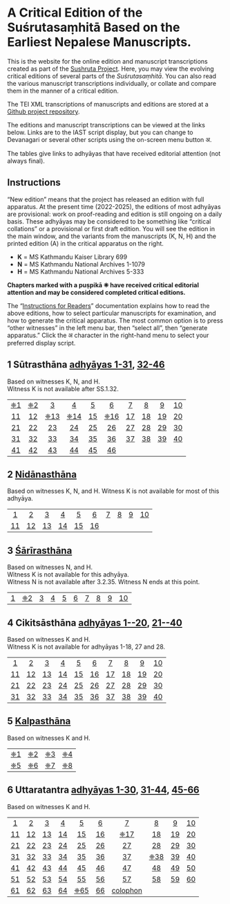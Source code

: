 # A Critical Edition of the Suśrutasaṃhitā Based on the Earliest Nepalese Manuscripts.  

This is the website for the online edition and manuscript transcriptions created as part of the [Sushruta Project](http://sushrutaproject.org).  Here, you may view the evolving critical editions of several parts of the *Suśrutasaṃhitā*.  You can also read the various manuscript transcriptions individually, or collate and compare them in the manner of a critical edition. 

The TEI XML transcriptions of manuscripts and editions are stored at a [Github project repository](https://github.com/wujastyk/sushrutaproject).

The editions and manuscript transcriptions can be viewed at the links below.  Links are to the IAST script display, but  you can change to Devanagari or several other scripts using the on-screen menu button अ.

The tables give links to adhyāyas that have received editorial attention (not always final).

## Instructions

“New edition” means that the project has released an edition with full apparatus.  At the present time (2022-2025), the editions of most adhyāyas are provisional: work on proof-reading and edition is still ongoing on a daily basis.  These adhyāyas may be considered to be something like “critical collations” or a  provisional or first draft edition.  You will see the edition in the main window, and the variants from the manuscripts (K, N, H) and the printed edition (A) in the critical apparatus on the right. 

* **K** = MS Kathmandu Kaiser Library 699
* **N** = MS Kathmandu National Archives 1-1079
* **H** = MS Kathmandu National Archives 5-333

**Chapters marked with a puṣpikā ❈ have received critical editorial attention and may be considered  completed critical editions.**  

The “[Instructions for Readers](https://saktumiva.org/wiki/users)” documentation explains how to read the above editions, how to select particular manuscripts for examination, and how to generate the critical apparatus.  The most common option is to press “other witnesses” in the left menu bar, then “select all”, then “generate apparatus.”  Click the अ character in the right-hand menu to select your preferred display script.

## 1 Sūtrasthāna [adhyāyas 1-31](https://saktumiva.org/wiki/wujastyk/susrutasamhita/01-su.su-1-31/provisional-edition_sutrasthana-1-31), [32-46](https://saktumiva.org/wiki/wujastyk/susrutasamhita/01-su.su-32-end/provisional-edition_sutrasthana-32-end) 

Based on witnesses K, N, and H.  
Witness K is not available after SS.1.32.

|                                                              |                                                              |                                                              |                                                              |                                                              |                                                              |                                                              |                                                              |                                                              |                                                              |
| :----------------------------------------------------------: | :----------------------------------------------------------: | :----------------------------------------------------------: | :----------------------------------------------------------: | :----------------------------------------------------------: | :----------------------------------------------------------: | :----------------------------------------------------------: | :----------------------------------------------------------: | :----------------------------------------------------------: | :----------------------------------------------------------: |
| [❈1](https://saktumiva.org/wiki/wujastyk/susrutasamhita/01-su.su-1-31/provisional-edition_sutrasthana-1-31?&upama_scroll=SS.1.2.1) | [❈2](https://saktumiva.org/wiki/wujastyk/susrutasamhita/01-su.su-1-31/provisional-edition_sutrasthana-1-31?&upama_scroll=SS.1.2.1) | [3](https://saktumiva.org/wiki/wujastyk/susrutasamhita/01-su.su-1-31/provisional-edition_sutrasthana-1-31?&upama_scroll=SS.1.3.1) | [4](https://saktumiva.org/wiki/wujastyk/susrutasamhita/01-su.su-1-31/provisional-edition_sutrasthana-1-31?&upama_scroll=SS.1.4.1) | [5](https://saktumiva.org/wiki/wujastyk/susrutasamhita/01-su.su-1-31/provisional-edition_sutrasthana-1-31?&upama_scroll=SS.1.5.1) | [6](https://saktumiva.org/wiki/wujastyk/susrutasamhita/01-su.su-1-31/provisional-edition_sutrasthana-1-31?&upama_scroll=SS.1.6.1) | [7](https://saktumiva.org/wiki/wujastyk/susrutasamhita/01-su.su-1-31/provisional-edition_sutrasthana-1-31?&upama_scroll=SS.1.7.1) | [8](https://saktumiva.org/wiki/wujastyk/susrutasamhita/01-su.su-1-31/provisional-edition_sutrasthana-1-31?&upama_scroll=SS.1.8.1) | [9](https://saktumiva.org/wiki/wujastyk/susrutasamhita/01-su.su-1-31/provisional-edition_sutrasthana-1-31?&upama_scroll=SS.1.9.1) | [10](https://saktumiva.org/wiki/wujastyk/susrutasamhita/01-su.su-1-31/provisional-edition_sutrasthana-1-31?&upama_scroll=SS.1.10.1) |
| [11](https://saktumiva.org/wiki/wujastyk/susrutasamhita/01-su.su-1-31/provisional-edition_sutrasthana-1-31?&upama_scroll=SS.1.11.1) | [12](https://saktumiva.org/wiki/wujastyk/susrutasamhita/01-su.su-1-31/provisional-edition_sutrasthana-1-31?&upama_scroll=SS.1.12.1) | [❈13](https://saktumiva.org/wiki/wujastyk/susrutasamhita/01-su.su-1-31/provisional-edition_sutrasthana-1-31?&upama_scroll=SS.1.13.1) | [❈14](https://saktumiva.org/wiki/wujastyk/susrutasamhita/01-su.su-1-31/provisional-edition_sutrasthana-1-31?&upama_scroll=SS.1.14.1) | [15](https://saktumiva.org/wiki/wujastyk/susrutasamhita/01-su.su-1-31/provisional-edition_sutrasthana-1-31?&upama_scroll=SS.1.15.1) | [❈16](https://saktumiva.org/wiki/wujastyk/susrutasamhita/01-su.su-1-31/provisional-edition_sutrasthana-1-31?&upama_scroll=SS.1.16.1) | [17](https://saktumiva.org/wiki/wujastyk/susrutasamhita/01-su.su-1-31/provisional-edition_sutrasthana-1-31?&upama_scroll=SS.1.17.1) | [18](https://saktumiva.org/wiki/wujastyk/susrutasamhita/01-su.su-1-31/provisional-edition_sutrasthana-1-31?&upama_scroll=SS.1.18.1) | [19](https://saktumiva.org/wiki/wujastyk/susrutasamhita/01-su.su-1-31/provisional-edition_sutrasthana-1-31?&upama_scroll=SS.1.19.1) | [20](https://saktumiva.org/wiki/wujastyk/susrutasamhita/01-su.su-1-31/provisional-edition_sutrasthana-1-31?&upama_scroll=SS.1.20.1) |
| [21](https://saktumiva.org/wiki/wujastyk/susrutasamhita/01-su.su-1-31/provisional-edition_sutrasthana-1-31?&upama_scroll=SS.1.21.1) | [22](https://saktumiva.org/wiki/wujastyk/susrutasamhita/01-su.su-1-31/provisional-edition_sutrasthana-1-31?&upama_scroll=SS.1.22.1) | [23](https://saktumiva.org/wiki/wujastyk/susrutasamhita/01-su.su-1-31/provisional-edition_sutrasthana-1-31?&upama_scroll=SS.1.23.1) | [24](https://saktumiva.org/wiki/wujastyk/susrutasamhita/01-su.su-1-31/provisional-edition_sutrasthana-1-31?&upama_scroll=SS.1.24.1) | [25](https://saktumiva.org/wiki/wujastyk/susrutasamhita/01-su.su-1-31/provisional-edition_sutrasthana-1-31?&upama_scroll=SS.1.25.1) | [26](https://saktumiva.org/wiki/wujastyk/susrutasamhita/01-su.su-1-31/provisional-edition_sutrasthana-1-31?&upama_scroll=SS.1.26.1) | [27](https://saktumiva.org/wiki/wujastyk/susrutasamhita/01-su.su-1-31/provisional-edition_sutrasthana-1-31?&upama_scroll=SS.1.27.1) | [28](https://saktumiva.org/wiki/wujastyk/susrutasamhita/01-su.su-1-31/provisional-edition_sutrasthana-1-31?&upama_scroll=SS.1.28.1) | [29](https://saktumiva.org/wiki/wujastyk/susrutasamhita/01-su.su-1-31/provisional-edition_sutrasthana-1-31?&upama_scroll=SS.1.29.1) | [30](https://saktumiva.org/wiki/wujastyk/susrutasamhita/01-su.su-1-31/provisional-edition_sutrasthana-1-31?&upama_scroll=SS.1.30.1) |
| [31](https://saktumiva.org/wiki/wujastyk/susrutasamhita/01-su.su-1-31/provisional-edition_sutrasthana-1-31?&upama_scroll=SS.1.31.1) | [32](https://saktumiva.org/wiki/wujastyk/susrutasamhita/01-su.su-32-end/provisional-edition_sutrasthana-32-end?&upama_scroll=SS.1.32.1) | [33](https://saktumiva.org/wiki/wujastyk/susrutasamhita/01-su.su-32-end/provisional-edition_sutrasthana-32-end?&upama_scroll=SS.1.33.1) | [34](https://saktumiva.org/wiki/wujastyk/susrutasamhita/01-su.su-32-end/provisional-edition_sutrasthana-32-end?&upama_scroll=SS.1.34.1) | [35](https://saktumiva.org/wiki/wujastyk/susrutasamhita/01-su.su-32-end/provisional-edition_sutrasthana-32-end?&upama_scroll=SS.1.35.1) | [36](https://saktumiva.org/wiki/wujastyk/susrutasamhita/01-su.su-32-end/provisional-edition_sutrasthana-32-end?&upama_scroll=SS.1.36.1) | [37](https://saktumiva.org/wiki/wujastyk/susrutasamhita/01-su.su-32-end/provisional-edition_sutrasthana-32-end?&upama_scroll=SS.1.37.1) | [38](https://saktumiva.org/wiki/wujastyk/susrutasamhita/01-su.su-32-end/provisional-edition_sutrasthana-32-end?&upama_scroll=SS.1.38.1) | [39](https://saktumiva.org/wiki/wujastyk/susrutasamhita/01-su.su-32-end/provisional-edition_sutrasthana-32-end?&upama_scroll=SS.1.39.1) | [40](https://saktumiva.org/wiki/wujastyk/susrutasamhita/01-su.su-32-end/provisional-edition_sutrasthana-32-end?&upama_scroll=SS.1.40.1) |
| [41](https://saktumiva.org/wiki/wujastyk/susrutasamhita/01-su.su-32-end/provisional-edition_sutrasthana-32-end?&upama_scroll=SS.1.41.1) | [42](https://saktumiva.org/wiki/wujastyk/susrutasamhita/01-su.su-32-end/provisional-edition_sutrasthana-32-end?&upama_scroll=SS.1.42.1) | [43](https://saktumiva.org/wiki/wujastyk/susrutasamhita/01-su.su-32-end/provisional-edition_sutrasthana-32-end?&upama_scroll=SS.1.43.1) | [44](https://saktumiva.org/wiki/wujastyk/susrutasamhita/01-su.su-32-end/provisional-edition_sutrasthana-32-end?&upama_scroll=SS.1.44.1) | [45](https://saktumiva.org/wiki/wujastyk/susrutasamhita/01-su.su-32-end/provisional-edition_sutrasthana-32-end?&upama_scroll=SS.1.45.1) | [46](https://saktumiva.org/wiki/wujastyk/susrutasamhita/01-su.su-32-end/provisional-edition_sutrasthana-32-end?&upama_scroll=SS.1.46.1) |                                                              |                                                              |                                                              |                                                              |



## 2 [Nidānasthāna](https://saktumiva.org/wiki/wujastyk/susrutasamhita/02-su.ni/provisional-edition_nidanasthana) 

Based on witnesses K, N, and H. 
Witness K is not available for most of this adhyāya. 

|                                                              |                                                              |                                                              |                                                              |                                                              |                                                              |                                                              |                                                              |                                                              |                                                              |
| :----------------------------------------------------------: | :----------------------------------------------------------: | :----------------------------------------------------------: | :----------------------------------------------------------: | :----------------------------------------------------------: | :----------------------------------------------------------: | :----------------------------------------------------------: | :----------------------------------------------------------: | :----------------------------------------------------------: | :----------------------------------------------------------: |
| [1](https://saktumiva.org/wiki/wujastyk/susrutasamhita/02-su.ni/provisional-edition_nidanasthana?&upama_scroll=SS.2.1.1) | [2](https://saktumiva.org/wiki/wujastyk/susrutasamhita/02-su.ni/provisional-edition_nidanasthana?&upama_scroll=SS.2.2.1) | [3](https://saktumiva.org/wiki/wujastyk/susrutasamhita/02-su.ni/provisional-edition_nidanasthana?&upama_scroll=SS.2.3.1) | [4](https://saktumiva.org/wiki/wujastyk/susrutasamhita/02-su.ni/provisional-edition_nidanasthana?&upama_scroll=SS.2.4.1) | [5](https://saktumiva.org/wiki/wujastyk/susrutasamhita/02-su.ni/provisional-edition_nidanasthana?&upama_scroll=SS.2.5.1) | [6](https://saktumiva.org/wiki/wujastyk/susrutasamhita/02-su.ni/provisional-edition_nidanasthana?&upama_scroll=SS.2.6.1) | [7](https://saktumiva.org/wiki/wujastyk/susrutasamhita/02-su.ni/provisional-edition_nidanasthana?&upama_scroll=SS.2.7.1) | [8](https://saktumiva.org/wiki/wujastyk/susrutasamhita/02-su.ni/provisional-edition_nidanasthana?&upama_scroll=SS.2.8.1) | [9](https://saktumiva.org/wiki/wujastyk/susrutasamhita/02-su.ni/provisional-edition_nidanasthana?&upama_scroll=SS.2.9.1) | [10](https://saktumiva.org/wiki/wujastyk/susrutasamhita/02-su.ni/provisional-edition_nidanasthana?&upama_scroll=SS.2.10.1) |
| [11](https://saktumiva.org/wiki/wujastyk/susrutasamhita/02-su.ni/provisional-edition_nidanasthana?&upama_scroll=SS.2.11.1) | [12](https://saktumiva.org/wiki/wujastyk/susrutasamhita/02-su.ni/provisional-edition_nidanasthana?&upama_scroll=SS.2.12.1) | [13](https://saktumiva.org/wiki/wujastyk/susrutasamhita/02-su.ni/provisional-edition_nidanasthana?&upama_scroll=SS.2.13.1) | [14](https://saktumiva.org/wiki/wujastyk/susrutasamhita/02-su.ni/provisional-edition_nidanasthana?&upama_scroll=SS.2.14.1) | [15](https://saktumiva.org/wiki/wujastyk/susrutasamhita/02-su.ni/provisional-edition_nidanasthana?&upama_scroll=SS.2.15.1) | [16](https://saktumiva.org/wiki/wujastyk/susrutasamhita/02-su.ni/provisional-edition_nidanasthana?&upama_scroll=SS.2.16.1) |                                                              |                                                              |                                                              |                                                              |



## 3 [Śārīrasthāna](https://saktumiva.org/wiki/wujastyk/susrutasamhita/03-su.sa/provisional-edition_sarirasthana) 

Based on witnesses N, and H.  
Witness K is not available for this adhyāya.  
Witness N is not available after 3.2.35.  Witness N ends at this point.

|                                                              |                                                              |                                                              |                                                              |                                                              |                                                              |                                                              |                                                              |                                                              |                                                              |
| ------------------------------------------------------------ | ------------------------------------------------------------ | ------------------------------------------------------------ | ------------------------------------------------------------ | ------------------------------------------------------------ | ------------------------------------------------------------ | ------------------------------------------------------------ | ------------------------------------------------------------ | ------------------------------------------------------------ | ------------------------------------------------------------ |
| [1](https://saktumiva.org/wiki/wujastyk/susrutasamhita/03-su.sa/provisional-edition_sarirasthana?&upama_scroll=SS.3.1.1) | [❈2](https://saktumiva.org/wiki/wujastyk/susrutasamhita/03-su.sa/provisional-edition_sarirasthana?&upama_scroll=SS.3.2.1) | [3](https://saktumiva.org/wiki/wujastyk/susrutasamhita/03-su.sa/provisional-edition_sarirasthana?&upama_scroll=SS.3.3.1) | [4](https://saktumiva.org/wiki/wujastyk/susrutasamhita/03-su.sa/provisional-edition_sarirasthana?&upama_scroll=SS.3.4.1) | [5](https://saktumiva.org/wiki/wujastyk/susrutasamhita/03-su.sa/provisional-edition_sarirasthana?&upama_scroll=SS.3.5.1) | [6](https://saktumiva.org/wiki/wujastyk/susrutasamhita/03-su.sa/provisional-edition_sarirasthana?&upama_scroll=SS.3.6.1) | [7](https://saktumiva.org/wiki/wujastyk/susrutasamhita/03-su.sa/provisional-edition_sarirasthana?&upama_scroll=SS.3.7.1) | [8](https://saktumiva.org/wiki/wujastyk/susrutasamhita/03-su.sa/provisional-edition_sarirasthana?&upama_scroll=SS.3.8.1) | [9](https://saktumiva.org/wiki/wujastyk/susrutasamhita/03-su.sa/provisional-edition_sarirasthana?&upama_scroll=SS.3.9.1) | [10](https://saktumiva.org/wiki/wujastyk/susrutasamhita/03-su.sa/provisional-edition_sarirasthana?&upama_scroll=SS.3.10.1) |



## 4 Cikitsāsthāna [adhyāyas 1--20](https://saktumiva.org/wiki/wujastyk/susrutasamhita/04-su.ci-1-20/provisional-edition_cikitsasthana_01-20), [21--40](https://saktumiva.org/wiki/wujastyk/susrutasamhita/04-su.ci-21-40/provisional-edition_cikitsasthana_21-40)  

Based on witnesses K and H.  
Witness K is not available for adhyāyas 1-18, 27 and 28.

|                                                              |                                                              |                                                              |                                                              |                                                              |                                                              |                                                              |                                                              |                                                              |                                                              |
| :----------------------------------------------------------: | :----------------------------------------------------------: | :----------------------------------------------------------: | :----------------------------------------------------------: | :----------------------------------------------------------: | :----------------------------------------------------------: | :----------------------------------------------------------: | :----------------------------------------------------------: | :----------------------------------------------------------: | :----------------------------------------------------------: |
| [1](https://saktumiva.org/wiki/wujastyk/susrutasamhita/04-su.ci-1-20/provisional-edition_cikitsasthana_01-20?&upama_scroll=SS.4.1.1) | [2](https://saktumiva.org/wiki/wujastyk/susrutasamhita/04-su.ci-1-20/provisional-edition_cikitsasthana_01-20?&upama_scroll=SS.4.2.1) | [3](https://saktumiva.org/wiki/wujastyk/susrutasamhita/04-su.ci-1-20/provisional-edition_cikitsasthana_01-20?&upama_scroll=SS.4.3.1) | [4](https://saktumiva.org/wiki/wujastyk/susrutasamhita/04-su.ci-1-20/provisional-edition_cikitsasthana_01-20?&upama_scroll=SS.4.4.1) | [5](https://saktumiva.org/wiki/wujastyk/susrutasamhita/04-su.ci-1-20/provisional-edition_cikitsasthana_01-20?&upama_scroll=SS.4.5.1) | [6](https://saktumiva.org/wiki/wujastyk/susrutasamhita/04-su.ci-1-20/provisional-edition_cikitsasthana_01-20?&upama_scroll=SS.4.6.1) | [7](https://saktumiva.org/wiki/wujastyk/susrutasamhita/04-su.ci-1-20/provisional-edition_cikitsasthana_01-20?&upama_scroll=SS.4.7.1) | [8](https://saktumiva.org/wiki/wujastyk/susrutasamhita/04-su.ci-1-20/provisional-edition_cikitsasthana_01-20?&upama_scroll=SS.4.8.1) | [9](https://saktumiva.org/wiki/wujastyk/susrutasamhita/04-su.ci-1-20/provisional-edition_cikitsasthana_01-20?&upama_scroll=SS.4.9.1) | [10](https://saktumiva.org/wiki/wujastyk/susrutasamhita/04-su.ci-1-20/provisional-edition_cikitsasthana_01-20?&upama_scroll=SS.4.10.1) |
| [11](https://saktumiva.org/wiki/wujastyk/susrutasamhita/04-su.ci-1-20/provisional-edition_cikitsasthana_01-20?&upama_scroll=SS.4.11.1) | [12](https://saktumiva.org/wiki/wujastyk/susrutasamhita/04-su.ci-1-20/provisional-edition_cikitsasthana_01-20?&upama_scroll=SS.4.12.1) | [13](https://saktumiva.org/wiki/wujastyk/susrutasamhita/04-su.ci-1-20/provisional-edition_cikitsasthana_01-20?&upama_scroll=SS.4.13.1) | [14](https://saktumiva.org/wiki/wujastyk/susrutasamhita/04-su.ci-1-20/provisional-edition_cikitsasthana_01-20?&upama_scroll=SS.4.14.1) | [15](https://saktumiva.org/wiki/wujastyk/susrutasamhita/04-su.ci-1-20/provisional-edition_cikitsasthana_01-20?&upama_scroll=SS.4.15.1) | [16](https://saktumiva.org/wiki/wujastyk/susrutasamhita/04-su.ci-1-20/provisional-edition_cikitsasthana_01-20?&upama_scroll=SS.4.16.1) | [17](https://saktumiva.org/wiki/wujastyk/susrutasamhita/04-su.ci-1-20/provisional-edition_cikitsasthana_01-20?&upama_scroll=SS.4.17.1) | [18](https://saktumiva.org/wiki/wujastyk/susrutasamhita/04-su.ci-1-20/provisional-edition_cikitsasthana_01-20?&upama_scroll=SS.4.18.1) | [19](https://saktumiva.org/wiki/wujastyk/susrutasamhita/04-su.ci-1-20/provisional-edition_cikitsasthana_01-20?&upama_scroll=SS.4.19.1) | [20](https://saktumiva.org/wiki/wujastyk/susrutasamhita/04-su.ci-1-20/provisional-edition_cikitsasthana_01-20?&upama_scroll=SS.4.20.1) |
| [21](https://saktumiva.org/wiki/wujastyk/susrutasamhita/04-su.ci-21-40/provisional-edition_cikitsasthana_21-40?&upama_scroll=SS.4.21.1) | [22](https://saktumiva.org/wiki/wujastyk/susrutasamhita/04-su.ci-21-40/provisional-edition_cikitsasthana_21-40?&upama_scroll=SS.4.22.1) | [23](https://saktumiva.org/wiki/wujastyk/susrutasamhita/04-su.ci-21-40/provisional-edition_cikitsasthana_21-40?&upama_scroll=SS.4.23.1) | [24](https://saktumiva.org/wiki/wujastyk/susrutasamhita/04-su.ci-21-40/provisional-edition_cikitsasthana_21-40?&upama_scroll=SS.4.22.1) | [25](https://saktumiva.org/wiki/wujastyk/susrutasamhita/04-su.ci-21-40/provisional-edition_cikitsasthana_21-40?&upama_scroll=SS.4.25.1) | [26](https://saktumiva.org/wiki/wujastyk/susrutasamhita/04-su.ci-21-40/provisional-edition_cikitsasthana_21-40?&upama_scroll=SS.4.26.1) | [27](https://saktumiva.org/wiki/wujastyk/susrutasamhita/04-su.ci-21-40/provisional-edition_cikitsasthana_21-40?&upama_scroll=SS.4.27.1) | [28](https://saktumiva.org/wiki/wujastyk/susrutasamhita/04-su.ci-21-40/provisional-edition_cikitsasthana_21-40?&upama_scroll=SS.4.28.1) | [29](https://saktumiva.org/wiki/wujastyk/susrutasamhita/04-su.ci-21-40/provisional-edition_cikitsasthana_21-40?&upama_scroll=SS.4.29.1) | [30](https://saktumiva.org/wiki/wujastyk/susrutasamhita/04-su.ci-21-40/provisional-edition_cikitsasthana_21-40?&upama_scroll=SS.4.30.1) |
| [31](https://saktumiva.org/wiki/wujastyk/susrutasamhita/04-su.ci-21-40/provisional-edition_cikitsasthana_21-40?&upama_scroll=SS.4.31.1) | [32](https://saktumiva.org/wiki/wujastyk/susrutasamhita/04-su.ci-21-40/provisional-edition_cikitsasthana_21-40?&upama_scroll=SS.4.32.1) | [33](https://saktumiva.org/wiki/wujastyk/susrutasamhita/04-su.ci-21-40/provisional-edition_cikitsasthana_21-40?&upama_scroll=SS.4.33.1) | [34](https://saktumiva.org/wiki/wujastyk/susrutasamhita/04-su.ci-21-40/provisional-edition_cikitsasthana_21-40?&upama_scroll=SS.4.34.1) | [35](https://saktumiva.org/wiki/wujastyk/susrutasamhita/04-su.ci-21-40/provisional-edition_cikitsasthana_21-40?&upama_scroll=SS.4.35.1) | [36](https://saktumiva.org/wiki/wujastyk/susrutasamhita/04-su.ci-21-40/provisional-edition_cikitsasthana_21-40?&upama_scroll=SS.4.36.1) | [37](https://saktumiva.org/wiki/wujastyk/susrutasamhita/04-su.ci-21-40/provisional-edition_cikitsasthana_21-40?&upama_scroll=SS.4.37.1) | [38](https://saktumiva.org/wiki/wujastyk/susrutasamhita/04-su.ci-21-40/provisional-edition_cikitsasthana_21-40?&upama_scroll=SS.4.38.1) | [39](https://saktumiva.org/wiki/wujastyk/susrutasamhita/04-su.ci-21-40/provisional-edition_cikitsasthana_21-40?&upama_scroll=SS.4.39.1) | [40](https://saktumiva.org/wiki/wujastyk/susrutasamhita/04-su.ci-21-40/provisional-edition_cikitsasthana_21-40?&upama_scroll=SS.4.40.1) |



## 5 [Kalpasthāna](https://saktumiva.org/wiki/wujastyk/susrutasamhita/05-su.ka/provisional-edition_kalpasthana) 

Based on witnesses K and H.


|                                                              |                                                              |                                                              |                                                              |
| ------------------------------------------------------------ | ------------------------------------------------------------ | ------------------------------------------------------------ | ------------------------------------------------------------ |
| [❈1](https://saktumiva.org/wiki/wujastyk/susrutasamhita/05-su.ka/provisional-edition_kalpasthana?&upama_scroll=SS.5.1.1) | [❈2](https://saktumiva.org/wiki/wujastyk/susrutasamhita/05-su.ka/provisional-edition_kalpasthana?&upama_scroll=SS.5.2.1) | [❈3](https://saktumiva.org/wiki/wujastyk/susrutasamhita/05-su.ka/provisional-edition_kalpasthana?&upama_scroll=SS.5.3.1) | [❈4](https://saktumiva.org/wiki/wujastyk/susrutasamhita/05-su.ka/provisional-edition_kalpasthana?&upama_scroll=SS.5.4.1) |
| [❈5](https://saktumiva.org/wiki/wujastyk/susrutasamhita/05-su.ka/provisional-edition_kalpasthana?&upama_scroll=SS.5.5.1) | [❈6](https://saktumiva.org/wiki/wujastyk/susrutasamhita/05-su.ka/provisional-edition_kalpasthana?&upama_scroll=SS.5.7.1) | [❈7](https://saktumiva.org/wiki/wujastyk/susrutasamhita/05-su.ka/provisional-edition_kalpasthana?&upama_scroll=SS.5.6.1) | [❈8](https://saktumiva.org/wiki/wujastyk/susrutasamhita/05-su.ka/provisional-edition_kalpasthana?&upama_scroll=SS.5.8.1) |



## 6 Uttaratantra  [adhyāyas 1-30](https://saktumiva.org/wiki/wujastyk/susrutasamhita/06-su.ut-01-30/provisional-edition_uttaratantra-1-30), [31-44](https://saktumiva.org/wiki/wujastyk/susrutasamhita/06-su.ut-31-44/provisional-edition_uttaratantra-31-44), [45-66](https://saktumiva.org/wiki/wujastyk/susrutasamhita/06-su.ut-45-66/provisional-edition_uttaratantra-45-66)

Based on witnesses K and H. 

|                                                              |                                                              |                                                              |                                                              |                                                              |                                                              |                                                              |                                                              |                                                              |                                                              |
| :----------------------------------------------------------: | :----------------------------------------------------------: | :----------------------------------------------------------: | :----------------------------------------------------------: | :----------------------------------------------------------: | :----------------------------------------------------------: | :----------------------------------------------------------: | :----------------------------------------------------------: | :----------------------------------------------------------: | :----------------------------------------------------------: |
| [1](https://saktumiva.org/wiki/wujastyk/susrutasamhita/06-su.ut-01-30/provisional-edition_uttaratantra-1-30?upama_scroll=SS.6.1.1) | [2](https://saktumiva.org/wiki/wujastyk/susrutasamhita/06-su.ut-01-30/provisional-edition_uttaratantra-1-30?upama_scroll=SS.6.2.1) | [3](https://saktumiva.org/wiki/wujastyk/susrutasamhita/06-su.ut-01-30/provisional-edition_uttaratantra-1-30?upama_scroll=SS.6.3.1) | [4](https://saktumiva.org/wiki/wujastyk/susrutasamhita/06-su.ut-01-30/provisional-edition_uttaratantra-1-30?upama_scroll=SS.6.4.1) | [5](https://saktumiva.org/wiki/wujastyk/susrutasamhita/06-su.ut-01-30/provisional-edition_uttaratantra-1-30?upama_scroll=SS.6.5.1) | [6](https://saktumiva.org/wiki/wujastyk/susrutasamhita/06-su.ut-01-30/provisional-edition_uttaratantra-1-30?upama_scroll=SS.6.6.1) | [7](https://saktumiva.org/wiki/wujastyk/susrutasamhita/06-su.ut-01-30/provisional-edition_uttaratantra-1-30?upama_scroll=SS.6.7.1) | [8](https://saktumiva.org/wiki/wujastyk/susrutasamhita/06-su.ut-01-30/provisional-edition_uttaratantra-1-30?upama_scroll=SS.6.8.1) | [9](https://saktumiva.org/wiki/wujastyk/susrutasamhita/06-su.ut-01-30/provisional-edition_uttaratantra-1-30?upama_scroll=SS.6.9.1) | [10](https://saktumiva.org/wiki/wujastyk/susrutasamhita/06-su.ut-01-30/provisional-edition_uttaratantra-1-30?upama_scroll=SS.6.10.1) |
| [11](https://saktumiva.org/wiki/wujastyk/susrutasamhita/06-su.ut-01-30/provisional-edition_uttaratantra-1-30?upama_scroll=SS.6.11.1) | [12](https://saktumiva.org/wiki/wujastyk/susrutasamhita/06-su.ut-01-30/provisional-edition_uttaratantra-1-30?upama_scroll=SS.6.12.1) | [13](https://saktumiva.org/wiki/wujastyk/susrutasamhita/06-su.ut-01-30/provisional-edition_uttaratantra-1-30?upama_scroll=SS.6.13.1) | [14](https://saktumiva.org/wiki/wujastyk/susrutasamhita/06-su.ut-01-30/provisional-edition_uttaratantra-1-30?upama_scroll=SS.6.14.1) | [15](https://saktumiva.org/wiki/wujastyk/susrutasamhita/06-su.ut-01-30/provisional-edition_uttaratantra-1-30?upama_scroll=SS.6.15.1) | [16](https://saktumiva.org/wiki/wujastyk/susrutasamhita/06-su.ut-01-30/provisional-edition_uttaratantra-1-30?upama_scroll=SS.6.16.1) | [❈17](https://saktumiva.org/wiki/wujastyk/susrutasamhita/06-su.ut-01-30/provisional-edition_uttaratantra-1-30?upama_scroll=SS.6.17.1) | [18](https://saktumiva.org/wiki/wujastyk/susrutasamhita/06-su.ut-01-30/provisional-edition_uttaratantra-1-30?upama_scroll=SS.6.18.1) | [19](https://saktumiva.org/wiki/wujastyk/susrutasamhita/06-su.ut-01-30/provisional-edition_uttaratantra-1-30?upama_scroll=SS.6.19.1) | [20](https://saktumiva.org/wiki/wujastyk/susrutasamhita/06-su.ut-01-30/provisional-edition_uttaratantra-1-30?upama_scroll=SS.6.20.1) |
| [21](https://saktumiva.org/wiki/wujastyk/susrutasamhita/06-su.ut-01-30/provisional-edition_uttaratantra-1-30?upama_scroll=SS.6.21.1) | [22](https://saktumiva.org/wiki/wujastyk/susrutasamhita/06-su.ut-01-30/provisional-edition_uttaratantra-1-30?upama_scroll=SS.6.22.1) | [23](https://saktumiva.org/wiki/wujastyk/susrutasamhita/06-su.ut-01-30/provisional-edition_uttaratantra-1-30?upama_scroll=SS.6.23.1) | [24](https://saktumiva.org/wiki/wujastyk/susrutasamhita/06-su.ut-01-30/provisional-edition_uttaratantra-1-30?upama_scroll=SS.6.24.1) | [25](https://saktumiva.org/wiki/wujastyk/susrutasamhita/06-su.ut-01-30/provisional-edition_uttaratantra-1-30?upama_scroll=SS.6.25.1) | [26](https://saktumiva.org/wiki/wujastyk/susrutasamhita/06-su.ut-01-30/provisional-edition_uttaratantra-1-30?upama_scroll=SS.6.26.1) | [27](https://saktumiva.org/wiki/wujastyk/susrutasamhita/06-su.ut-01-30/provisional-edition_uttaratantra-1-30?upama_scroll=SS.6.27.1) | [28](https://saktumiva.org/wiki/wujastyk/susrutasamhita/06-su.ut-01-30/provisional-edition_uttaratantra-1-30?upama_scroll=SS.6.28.1) | [29](https://saktumiva.org/wiki/wujastyk/susrutasamhita/06-su.ut-01-30/provisional-edition_uttaratantra-1-30?upama_scroll=SS.6.29.1) | [30](https://saktumiva.org/wiki/wujastyk/susrutasamhita/06-su.ut-01-30/provisional-edition_uttaratantra-1-30?upama_scroll=SS.6.30.1)  |
| [31](https://saktumiva.org/wiki/wujastyk/susrutasamhita/06-su.ut-31-44/provisional-edition_uttaratantra-31-44?&upama_scroll=SS.6.31.1) | [32](https://saktumiva.org/wiki/wujastyk/susrutasamhita/06-su.ut-31-44/provisional-edition_uttaratantra-31-44?&upama_scroll=SS.6.32.1) | [33](https://saktumiva.org/wiki/wujastyk/susrutasamhita/06-su.ut-31-44/provisional-edition_uttaratantra-31-44?&upama_scroll=SS.6.33.1) | [34](https://saktumiva.org/wiki/wujastyk/susrutasamhita/06-su.ut-31-44/provisional-edition_uttaratantra-31-44?&upama_scroll=SS.6.34.1) | [35](https://saktumiva.org/wiki/wujastyk/susrutasamhita/06-su.ut-31-44/provisional-edition_uttaratantra-31-44?&upama_scroll=SS.6.35.1) | [36](https://saktumiva.org/wiki/wujastyk/susrutasamhita/06-su.ut-31-44/provisional-edition_uttaratantra-31-44?&upama_scroll=SS.6.36.1) | [37](https://saktumiva.org/wiki/wujastyk/susrutasamhita/06-su.ut-31-44/provisional-edition_uttaratantra-31-44?&upama_scroll=SS.6.37.1) | [❈38](https://saktumiva.org/wiki/wujastyk/susrutasamhita/06-su.ut-31-44/provisional-edition_uttaratantra-31-44?&upama_scroll=SS.6.38.1) | [39](https://saktumiva.org/wiki/wujastyk/susrutasamhita/06-su.ut-31-44/provisional-edition_uttaratantra-31-44?&upama_scroll=SS.6.39.1) | [40](https://saktumiva.org/wiki/wujastyk/susrutasamhita/06-su.ut-31-44/provisional-edition_uttaratantra-31-44?&upama_scroll=SS.6.40.1) |
| [41](https://saktumiva.org/wiki/wujastyk/susrutasamhita/06-su.ut-31-44/provisional-edition_uttaratantra-31-44?&upama_scroll=SS.6.41.1) | [42](https://saktumiva.org/wiki/wujastyk/susrutasamhita/06-su.ut-31-44/provisional-edition_uttaratantra-31-44?&upama_scroll=SS.6.42.1) | [43](https://saktumiva.org/wiki/wujastyk/susrutasamhita/06-su.ut-31-44/provisional-edition_uttaratantra-31-44?&upama_scroll=SS.6.43.1) | [44](https://saktumiva.org/wiki/wujastyk/susrutasamhita/06-su.ut-31-44/provisional-edition_uttaratantra-31-44?&upama_scroll=SS.6.44.1) | [45](https://saktumiva.org/wiki/wujastyk/susrutasamhita/06-su.ut-45-66/provisional-edition_uttaratantra-45-66?&upama_scroll=SS.6.45.1) | [46](https://saktumiva.org/wiki/wujastyk/susrutasamhita/06-su.ut-45-66/provisional-edition_uttaratantra-45-66?&upama_scroll=SS.6.46.1) | [47](https://saktumiva.org/wiki/wujastyk/susrutasamhita/06-su.ut-45-66/provisional-edition_uttaratantra-45-66?&upama_scroll=SS.6.47.1) | [48](https://saktumiva.org/wiki/wujastyk/susrutasamhita/06-su.ut-45-66/provisional-edition_uttaratantra-45-66?&upama_scroll=SS.6.48.1) | [49](https://saktumiva.org/wiki/wujastyk/susrutasamhita/06-su.ut-45-66/provisional-edition_uttaratantra-45-66?&upama_scroll=SS.6.49.1) | [50](https://saktumiva.org/wiki/wujastyk/susrutasamhita/06-su.ut-45-66/provisional-edition_uttaratantra-45-66?&upama_scroll=SS.6.50.1) |
| [51](https://saktumiva.org/wiki/wujastyk/susrutasamhita/06-su.ut-45-66/provisional-edition_uttaratantra-45-66?&upama_scroll=SS.6.51.1) | [52](https://saktumiva.org/wiki/wujastyk/susrutasamhita/06-su.ut-45-66/provisional-edition_uttaratantra-45-66?&upama_scroll=SS.6.52.1) | [53](https://saktumiva.org/wiki/wujastyk/susrutasamhita/06-su.ut-45-66/provisional-edition_uttaratantra-45-66?&upama_scroll=SS.6.53.1) | [54](https://saktumiva.org/wiki/wujastyk/susrutasamhita/06-su.ut-45-66/provisional-edition_uttaratantra-45-66?&upama_scroll=SS.6.54.1) | [55](https://saktumiva.org/wiki/wujastyk/susrutasamhita/06-su.ut-45-66/provisional-edition_uttaratantra-45-66?&upama_scroll=SS.6.55.1) | [56](https://saktumiva.org/wiki/wujastyk/susrutasamhita/06-su.ut-45-66/provisional-edition_uttaratantra-45-66?&upama_scroll=SS.6.56.1) | [57](https://saktumiva.org/wiki/wujastyk/susrutasamhita/06-su.ut-45-66/provisional-edition_uttaratantra-45-66?&upama_scroll=SS.6.57.1) | [58](https://saktumiva.org/wiki/wujastyk/susrutasamhita/06-su.ut-45-66/provisional-edition_uttaratantra-45-66?&upama_scroll=SS.6.58.1) | [59](https://saktumiva.org/wiki/wujastyk/susrutasamhita/06-su.ut-45-66/provisional-edition_uttaratantra-45-66?&upama_scroll=SS.6.59.1) | [60](https://saktumiva.org/wiki/wujastyk/susrutasamhita/06-su.ut-45-66/provisional-edition_uttaratantra-45-66?&upama_scroll=SS.6.60.1) |
| [61](https://saktumiva.org/wiki/wujastyk/susrutasamhita/06-su.ut-45-66/provisional-edition_uttaratantra-45-66?&upama_scroll=SS.6.61.1) | [62](https://saktumiva.org/wiki/wujastyk/susrutasamhita/06-su.ut-45-66/provisional-edition_uttaratantra-45-66?&upama_scroll=SS.6.60.1) | [63](https://saktumiva.org/wiki/wujastyk/susrutasamhita/06-su.ut-45-66/provisional-edition_uttaratantra-45-66?&upama_scroll=SS.6.63.1) | [64](https://saktumiva.org/wiki/wujastyk/susrutasamhita/06-su.ut-45-66/provisional-edition_uttaratantra-45-66?&upama_scroll=SS.6.64.1) | [❈65](https://saktumiva.org/wiki/wujastyk/susrutasamhita/06-su.ut-45-66/provisional-edition_uttaratantra-45-66?&upama_scroll=SS.6.65.1) | [66](https://saktumiva.org/wiki/wujastyk/susrutasamhita/06-su.ut-45-66/provisional-edition_uttaratantra-45-66?&upama_scroll=SS.6.66.1) | [colophon](https://saktumiva.org/wiki/wujastyk/susrutasamhita/06-su.ut-45-66/provisional-edition_uttaratantra-45-66?&upama_scroll=SS.6.66.colophon2) |                                                              |                                                              |                                                              |

